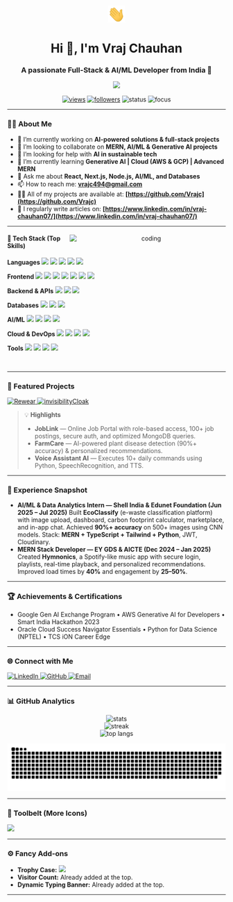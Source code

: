 <!-- Profile Header -->

<div align="center">

  <!-- Waving hand GIF -->

  <img src="https://raw.githubusercontent.com/ABSphreak/ABSphreak/master/gifs/Hi.gif" width="40px" alt="hi" />

  <h1>Hi 👋, I'm <strong>Vraj Chauhan</strong></h1>
  <h3>A passionate Full-Stack & AI/ML Developer from India 🚀</h3>

  <!-- Typing SVG -->

  <img src="https://readme-typing-svg.herokuapp.com?duration=3500&pause=800&center=true&vCenter=true&width=600&lines=Full-Stack+%7C+MERN+%7C+Next.js;AI%2FML+%7C+TensorFlow+%7C+PyTorch;Generative+AI+%7C+Cloud+(AWS%2C+GCP);Clean+Code+%7C+DX+%7C+Performance" />

  <!-- Badges row -->

  <p>
    <a href="https://github.com/Vrajc"><img src="https://komarev.com/ghpvc/?username=Vrajc&label=Profile%20views&color=blueviolet&style=flat" alt="views" /></a>
    <a href="https://github.com/Vrajc?tab=followers"><img src="https://img.shields.io/github/followers/Vrajc?label=Followers&style=flat" alt="followers" /></a>
    <img src="https://img.shields.io/badge/Status-Open%20to%20Collaborate-success" alt="status" />
    <img src="https://img.shields.io/badge/Focus-AI%20%26%20Full--Stack-informational" alt="focus" />
  </p>
</div>

---

<!-- Quick Intro -->

### 👨‍💻 About Me

* 🔭 I’m currently working on **AI-powered solutions & full-stack projects**
* 👯 I’m looking to collaborate on **MERN, AI/ML & Generative AI projects**
* 🤝 I’m looking for help with **AI in sustainable tech**
* 🌱 I’m currently learning **Generative AI | Cloud (AWS & GCP) | Advanced MERN**
* 💬 Ask me about **React, Next.js, Node.js, AI/ML, and Databases**
* 📫 How to reach me: **[vrajc494@gmail.com](mailto:vrajc494@gmail.com)**
* 👨‍💻 All of my projects are available at: **[https://github.com/Vrajc](https://github.com/Vrajc)**
* 📝 I regularly write articles on: **[https://www.linkedin.com/in/vraj-chauhan07/](https://www.linkedin.com/in/vraj-chauhan07/)**

---

<!-- Side by side hero -->

<div align="center">
  <img align="right" alt="coding" width="360" src="https://github.com/abhisheknaiidu/abhisheknaiidu/raw/master/code.gif" />

  <div align="left">

#### 🔧 Tech Stack (Top Skills)

**Languages** <img src="https://img.shields.io/badge/JavaScript-323330?logo=javascript&logoColor=F7DF1E" /> <img src="https://img.shields.io/badge/TypeScript-3178C6?logo=typescript&logoColor=white" /> <img src="https://img.shields.io/badge/Python-3776AB?logo=python&logoColor=white" /> <img src="https://img.shields.io/badge/C%2FC++-00599C?logo=c%2B%2B&logoColor=white" /> <img src="https://img.shields.io/badge/Java-007396?logo=openjdk&logoColor=white" />

**Frontend** <img src="https://img.shields.io/badge/React-20232A?logo=react&logoColor=61DAFB" /> <img src="https://img.shields.io/badge/Next.js-000000?logo=nextdotjs&logoColor=white" /> <img src="https://img.shields.io/badge/Tailwind-38B2AC?logo=tailwindcss&logoColor=white" /> <img src="https://img.shields.io/badge/Redux-764ABC?logo=redux&logoColor=white" /> <img src="https://img.shields.io/badge/HTML5-E34F26?logo=html5&logoColor=white" /> <img src="https://img.shields.io/badge/CSS3-1572B6?logo=css3&logoColor=white" /> <img src="https://img.shields.io/badge/GSAP-88CE02?logo=greensock&logoColor=black" />

**Backend & APIs** <img src="https://img.shields.io/badge/Node.js-339933?logo=nodedotjs&logoColor=white" /> <img src="https://img.shields.io/badge/Express-000000?logo=express&logoColor=white" /> <img src="https://img.shields.io/badge/GraphQL-E10098?logo=graphql&logoColor=white" />

**Databases** <img src="https://img.shields.io/badge/MongoDB-47A248?logo=mongodb&logoColor=white" /> <img src="https://img.shields.io/badge/Firebase-FFCA28?logo=firebase&logoColor=black" /> <img src="https://img.shields.io/badge/PostgreSQL-336791?logo=postgresql&logoColor=white" />

**AI/ML** <img src="https://img.shields.io/badge/TensorFlow-FF6F00?logo=tensorflow&logoColor=white" /> <img src="https://img.shields.io/badge/PyTorch-EE4C2C?logo=pytorch&logoColor=white" /> <img src="https://img.shields.io/badge/OpenCV-5C3EE8?logo=opencv&logoColor=white" /> <img src="https://img.shields.io/badge/Scikit--learn-F7931E?logo=scikitlearn&logoColor=white" />

**Cloud & DevOps** <img src="https://img.shields.io/badge/AWS-232F3E?logo=amazon-aws&logoColor=white" /> <img src="https://img.shields.io/badge/GCP-4285F4?logo=googlecloud&logoColor=white" /> <img src="https://img.shields.io/badge/Docker-2496ED?logo=docker&logoColor=white" /> <img src="https://img.shields.io/badge/Kubernetes-326CE5?logo=kubernetes&logoColor=white" />

**Tools** <img src="https://img.shields.io/badge/Git-F05032?logo=git&logoColor=white" /> <img src="https://img.shields.io/badge/Postman-FF6C37?logo=postman&logoColor=white" /> <img src="https://img.shields.io/badge/VS%20Code-007ACC?logo=visualstudiocode&logoColor=white" /> <img src="https://img.shields.io/badge/Cursor-000000?logo=cursor&logoColor=white" />

  </div>
</div>

<br/>

---

### 🧩 Featured Projects

<!-- Pinned Repo Cards -->

<p align="left">
  <a href="https://github.com/Vrajc/Rewear">
    <img src="https://github-readme-stats.vercel.app/api/pin/?username=Vrajc&repo=Rewear&theme=radical" alt="Rewear" />
  </a>
  <a href="https://github.com/Vrajc/invisibilityCloak">
    <img src="https://github-readme-stats.vercel.app/api/pin/?username=Vrajc&repo=invisibilityCloak&theme=radical" alt="invisibilityCloak" />
  </a>
</p>

> 💡 **Highlights**
>
> * **JobLink** — Online Job Portal with role-based access, 100+ job postings, secure auth, and optimized MongoDB queries.
> * **FarmCare** — AI-powered plant disease detection (90%+ accuracy) & personalized recommendations.
> * **Voice Assistant AI** — Executes 10+ daily commands using Python, SpeechRecognition, and TTS.

---

### 💼 Experience Snapshot

* **AI/ML & Data Analytics Intern — Shell India & Edunet Foundation (Jun 2025 – Jul 2025)**
  Built **EcoClassify** (e-waste classification platform) with image upload, dashboard, carbon footprint calculator, marketplace, and in-app chat. Achieved **90%+ accuracy** on 500+ images using CNN models. Stack: **MERN + TypeScript + Tailwind + Python**, JWT, Cloudinary.
* **MERN Stack Developer — EY GDS & AICTE (Dec 2024 – Jan 2025)**
  Created **Hymnonics**, a Spotify-like music app with secure login, playlists, real-time playback, and personalized recommendations. Improved load times by **40%** and engagement by **25–50%**.

---

### 🏆 Achievements & Certifications

* Google Gen AI Exchange Program • AWS Generative AI for Developers • Smart India Hackathon 2023
* Oracle Cloud Success Navigator Essentials • Python for Data Science (NPTEL) • TCS iON Career Edge

---

### 🌐 Connect with Me

<p align="left">
  <a href="https://linkedin.com/in/vraj-chauhan07" target="_blank">
    <img src="https://img.shields.io/badge/LinkedIn-0A66C2?logo=linkedin&logoColor=white" alt="LinkedIn" />
  </a>
  <a href="https://github.com/Vrajc" target="_blank">
    <img src="https://img.shields.io/badge/GitHub-181717?logo=github&logoColor=white" alt="GitHub" />
  </a>
  <a href="mailto:vrajc494@gmail.com" target="_blank">
    <img src="https://img.shields.io/badge/Email-D14836?logo=gmail&logoColor=white" alt="Email" />
  </a>
</p>

---

### 📊 GitHub Analytics

<p align="center">
  <img src="https://github-readme-stats.vercel.app/api?username=Vrajc&show_icons=true&theme=radical" alt="stats" />
  <br/>
  <img src="https://github-readme-streak-stats.herokuapp.com/?user=Vrajc&theme=radical" alt="streak" />
  <br/>
  <img src="https://github-readme-stats.vercel.app/api/top-langs/?username=Vrajc&layout=compact&theme=radical" alt="top langs" />
</p>

<!-- Contribution Snake -->

<div align="center">
  <img src="https://raw.githubusercontent.com/platane/snk/output/github-contribution-grid-snake.svg" alt="snake" />
</div>

---

### 🧰 Toolbelt (More Icons)

<p>
  <img src="https://skillicons.dev/icons?i=js,ts,py,java,cpp,react,nextjs,nodejs,express,mongodb,firebase,postgres,redis,graphql,tailwind,tensorflow,pytorch,opencv,aws,gcp,docker,kubernetes,git,github,postman,vscode&perline=12" />
</p>

---

### ⚙️ Fancy Add‑ons

* **Trophy Case:** <img src="https://github-profile-trophy.vercel.app/?username=Vrajc&theme=algolia&no-frame=true&margin-w=10" />
* **Visitor Count:** Already added at the top.
* **Dynamic Typing Banner:** Already added at the top.

---

